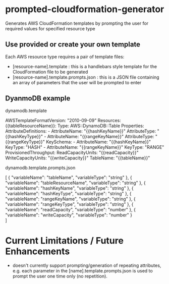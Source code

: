 # prompted-cloudformation-generator

Generates AWS CloudFormation templates by prompting the user for required values for specified resource type

## Use provided or create your own template
Each AWS resource type requires a pair of template files:

- [resource-name].template : this is a handlebars style template for the CloudFormation file to be generated
- [resource-name].template.prompts.json : this is a JSON file containing an array of parameters that the user will be prompted to enter

## DyanmoDB example

dynamodb.template

AWSTemplateFormatVersion: "2010-09-09"
Resources: 
  {{tableResourceName}}: 
    Type: AWS::DynamoDB::Table
    Properties: 
      AttributeDefinitions: 
        - 
          AttributeName: "{{hashKeyName}}"
          AttributeType: "{{hashKeyType}}"
        - 
          AttributeName: "{{rangeKeyName}}"
          AttributeType: "{{rangeKeyType}}"
      KeySchema: 
        - 
          AttributeName: "{{hashKeyName}}"
          KeyType: "HASH"
        - 
          AttributeName: "{{rangeKeyName}}"
          KeyType: "RANGE"
      ProvisionedThroughput: 
        ReadCapacityUnits: "{{readCapacity}}"
        WriteCapacityUnits: "{{writeCapacity}}"
      TableName: "{{tableName}}"


dynamodb.template.prompts.json

[
    {
        "variableName": "tableName",
        "variableType": "string"
    },
    {
        "variableName": "tableResourceName",
        "variableType": "string"
    },
    {
        "variableName": "hashKeyName",
        "variableType": "string"
    },
    {
        "variableName": "hashKeyType",
        "variableType": "string"
    },
    {
        "variableName": "rangeKeyName",
        "variableType": "string"
    },
    {
        "variableName": "rangeKeyType",
        "variableType": "string"
    },
    {
        "variableName": "readCapacity",
        "variableType": "number"
    },
    {
        "variableName": "writeCapacity",
        "variableType": "number"
    }   
]

# Current Limitations / Future Enhancements

- doesn't currently support prompting/generation of repeating attributes, e.g. each parameter in the [name].template.prompts.json is used to prompt
the user one time only (no repetition).
